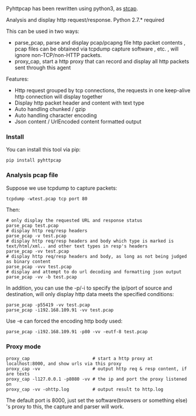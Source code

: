 Pyhttpcap has been rewritten using python3, as [stcap].

Analysis and display http request/response. Python 2.7.* required

This can be used in two ways:

* parse_pcap, parse and display pcap/pcapng file http packet contents , pcap files can be obtained via tcpdump capture software , etc. , will ignore non-TCP/non-HTTP packets.
* proxy_cap, start a http proxy that can record and display all http packets sent through this agent

Features:

* Http request grouped by tcp connections, the requests in one keep-alive http connection will display together
* Display http packet header and content with text type
* Auto handling chunked / gzip
* Auto handling character encoding
* Json content / UrlEncoded content formatted output

### Install
You can install this tool via pip:
```
pip install pyhttpcap
```

### Analysis pcap file

Suppose we use tcpdump to capture packets:
```
tcpdump -wtest.pcap tcp port 80
```
Then:
```
# only display the requested URL and response status  
parse_pcap test.pcap
# display http req/resp headers
parse_pcap -v test.pcap
# display http req/resp headers and body which type is marked is text/html/xml.. and other text types in resp's headers
parse_pcap -vv test.pcap
# display http req/resp headers and body, as long as not being judged as binary content
parse_pcap -vvv test.pcap
# display and attempt to do url decoding and formatting json output
parse_pcap -vv -b test.pcap
```
In addition, you can use the -p/-i to specify the ip/port of source and destination, will only display http data meets the specified conditions:
```
parse_pcap -p55419 -vv test.pcap
parse_pcap -i192.168.109.91 -vv test.pcap
```

Use -e can forced the encoding http body used:
```
parse_pcap -i192.168.109.91 -p80 -vv -eutf-8 test.pcap
```

### Proxy mode
```
proxy_cap                        # start a http proxy at localhost:8000, and show urls via this proxy
proxy_cap -vv                    # output http req & resp content, if are texts
proxy_cap -l127.0.0.1 -p8080 -vv # the ip and port the proxy listened on
proxy_cap -vv -ohttp.log         # output result to http.log
```

The default port is 8000, just set the software(browsers or something else) 's proxy to this, the capture and parser will work.

[stcap]: https://github.com/xiaxiaocao/pyhttpcap "stcap"

